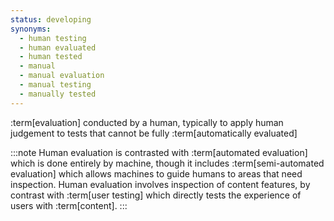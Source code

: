 ```yaml
---
status: developing
synonyms:
  - human testing
  - human evaluated
  - human tested
  - manual
  - manual evaluation
  - manual testing
  - manually tested
---
```


:term[evaluation] conducted by a human, typically to apply human judgement to tests that cannot be fully :term[automatically evaluated]

:::note
Human evaluation is contrasted with :term[automated evaluation] which is done entirely by machine, though it includes :term[semi-automated evaluation] which allows machines to guide humans to areas that need inspection. Human evaluation involves inspection of content features, by contrast with :term[user testing] which directly tests the experience of users with :term[content].
:::